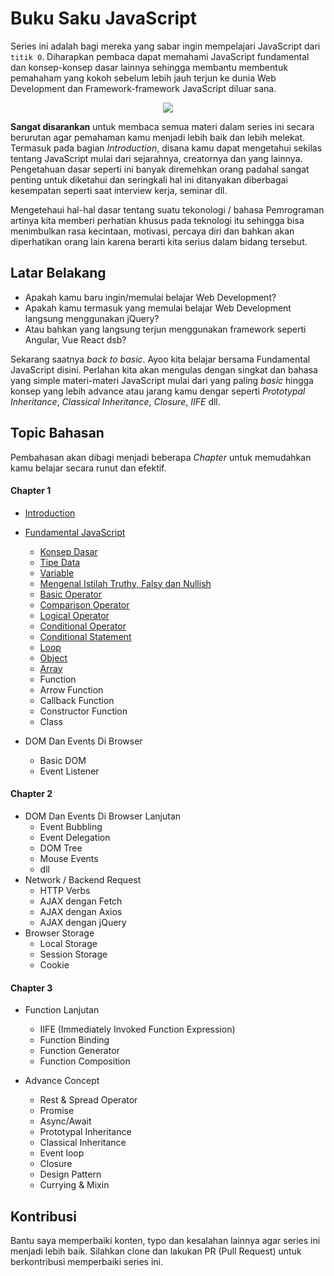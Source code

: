 # Buku Saku JavaScript

Series ini adalah bagi mereka yang sabar ingin mempelajari JavaScript dari ```titik 0```. Diharapkan pembaca dapat memahami JavaScript fundamental dan konsep-konsep dasar lainnya sehingga membantu membentuk pemahaham yang kokoh sebelum lebih jauh terjun ke dunia Web Development dan Framework-framework JavaScript diluar sana.

<div align="center">
<img src="https://github.com/user-attachments/assets/32c8abbf-2ae4-4545-8183-b4e0b6499b12"/>
</div>

**Sangat disarankan** untuk membaca semua materi dalam series ini secara berurutan agar pemahaman kamu menjadi lebih baik dan lebih melekat. Termasuk pada bagian *Introduction*, disana kamu dapat mengetahui sekilas tentang JavaScript mulai dari sejarahnya, creatornya dan yang lainnya. Pengetahuan dasar seperti ini banyak diremehkan orang padahal sangat penting untuk diketahui dan seringkali hal ini ditanyakan diberbagai kesempatan seperti saat interview kerja, seminar dll.

Mengetehaui hal-hal dasar tentang suatu tekonologi / bahasa Pemrograman artinya kita memberi perhatian khusus pada teknologi itu sehingga bisa menimbulkan rasa kecintaan, motivasi, percaya diri dan bahkan akan diperhatikan orang lain karena berarti kita serius dalam bidang tersebut.

## Latar Belakang

* Apakah kamu baru ingin/memulai belajar Web Development?
* Apakah kamu termasuk yang memulai belajar Web Development langsung menggunakan jQuery?
* Atau bahkan yang langsung terjun menggunakan framework seperti Angular, Vue React dsb?

Sekarang saatnya *back to basic*. Ayoo kita belajar bersama Fundamental JavaScript disini. Perlahan kita akan mengulas dengan singkat dan bahasa yang simple materi-materi JavaScript mulai dari yang paling *basic* hingga konsep yang lebih advance atau jarang kamu dengar seperti *Prototypal Inheritance*, *Classical Inheritance*, *Closure*, *IIFE* dll.

## Topic Bahasan

Pembahasan akan dibagi menjadi beberapa _Chapter_ untuk memudahkan kamu belajar secara runut dan efektif.

#### Chapter 1

* [Introduction](https://github.com/teknosains/Buku-Saku-JavaScript/tree/main/1%20-%20Introduction)
* [Fundamental JavaScript](https://github.com/teknosains/Buku-Saku-JavaScript/tree/main/2%20-%20Fundamental)
  * [Konsep Dasar](https://github.com/teknosains/Buku-Saku-JavaScript/tree/main/2%20-%20Fundamental/Konsep%20Dasar)
  * [Tipe Data](https://github.com/teknosains/Buku-Saku-JavaScript/blob/main/2%20-%20Fundamental/01%20-%20Tipe%20Data.md)
  * [Variable](https://github.com/teknosains/Buku-Saku-JavaScript/blob/main/2%20-%20Fundamental/02%20-%20Variable.md)
  * [Mengenal Istilah Truthy, Falsy dan Nullish](https://github.com/teknosains/Buku-Saku-JavaScript/blob/main/2%20-%20Fundamental/03%20-%20Mengenal%20Istilah%20Truthy%2C%20Falsy%20dan%20Nullish.md)
  * [Basic Operator](https://github.com/teknosains/Buku-Saku-JavaScript/blob/main/2%20-%20Fundamental/04%20-%20Basic%20Operator.md)
  * [Comparison Operator](https://github.com/teknosains/Buku-Saku-JavaScript/blob/main/2%20-%20Fundamental/05%20-%20Comparison%20Operator.md)
  * [Logical Operator](https://github.com/teknosains/Buku-Saku-JavaScript/blob/main/2%20-%20Fundamental/06%20-%20Logical%20Operator.md)
  * [Conditional Operator](https://github.com/teknosains/Buku-Saku-JavaScript/blob/main/2%20-%20Fundamental/07%20-%20Conditional%20Operator.md)
  * [Conditional Statement](https://github.com/teknosains/Buku-Saku-JavaScript/blob/main/2%20-%20Fundamental/08%20-%20Conditional%20Statement.md)
  * [Loop](https://github.com/teknosains/Buku-Saku-JavaScript/blob/main/2%20-%20Fundamental/09%20-%20Loop.md)
  * [Object](https://github.com/teknosains/Buku-Saku-JavaScript/blob/main/2%20-%20Fundamental/10%20-%20Object.md)
  * [Array](https://github.com/teknosains/Buku-Saku-JavaScript/blob/main/2%20-%20Fundamental/11%20-%20Array.md)
  * Function
  * Arrow Function
  * Callback Function
  * Constructor Function
  * Class

* DOM Dan Events Di Browser
  * Basic DOM
  * Event Listener

#### Chapter 2

* DOM Dan Events Di Browser Lanjutan  
  * Event Bubbling
  * Event Delegation
  * DOM Tree
  * Mouse Events
  * dll
* Network / Backend Request
  * HTTP Verbs
  * AJAX dengan Fetch
  * AJAX dengan Axios
  * AJAX dengan jQuery
* Browser Storage
  * Local Storage
  * Session Storage
  * Cookie

#### Chapter 3

* Function Lanjutan
  * IIFE (Immediately Invoked Function Expression)
  * Function Binding
  * Function Generator
  * Function Composition

* Advance Concept
  * Rest & Spread Operator
  * Promise
  * Async/Await
  * Prototypal Inheritance
  * Classical Inheritance
  * Event loop
  * Closure
  * Design Pattern
  * Currying & Mixin


## Kontribusi
Bantu saya memperbaiki konten, typo dan kesalahan lainnya agar series ini menjadi lebih baik. Silahkan clone dan lakukan PR (Pull Request) untuk berkontribusi memperbaiki series ini.
